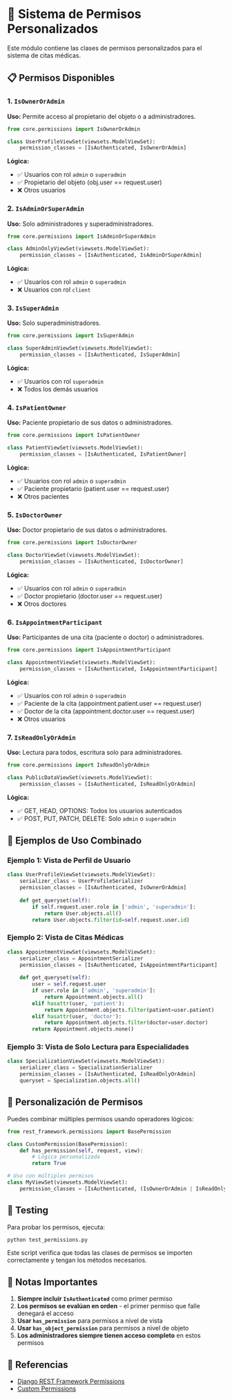 # 🔐 Sistema de Permisos Personalizados

Este módulo contiene las clases de permisos personalizados para el sistema de citas médicas.

## 📋 Permisos Disponibles

### 1. `IsOwnerOrAdmin`
**Uso:** Permite acceso al propietario del objeto o a administradores.

```python
from core.permissions import IsOwnerOrAdmin

class UserProfileViewSet(viewsets.ModelViewSet):
    permission_classes = [IsAuthenticated, IsOwnerOrAdmin]
```

**Lógica:**
- ✅ Usuarios con rol `admin` o `superadmin`
- ✅ Propietario del objeto (obj.user == request.user)
- ❌ Otros usuarios

### 2. `IsAdminOrSuperAdmin`
**Uso:** Solo administradores y superadministradores.

```python
from core.permissions import IsAdminOrSuperAdmin

class AdminOnlyViewSet(viewsets.ModelViewSet):
    permission_classes = [IsAuthenticated, IsAdminOrSuperAdmin]
```

**Lógica:**
- ✅ Usuarios con rol `admin` o `superadmin`
- ❌ Usuarios con rol `client`

### 3. `IsSuperAdmin`
**Uso:** Solo superadministradores.

```python
from core.permissions import IsSuperAdmin

class SuperAdminViewSet(viewsets.ModelViewSet):
    permission_classes = [IsAuthenticated, IsSuperAdmin]
```

**Lógica:**
- ✅ Usuarios con rol `superadmin`
- ❌ Todos los demás usuarios

### 4. `IsPatientOwner`
**Uso:** Paciente propietario de sus datos o administradores.

```python
from core.permissions import IsPatientOwner

class PatientViewSet(viewsets.ModelViewSet):
    permission_classes = [IsAuthenticated, IsPatientOwner]
```

**Lógica:**
- ✅ Usuarios con rol `admin` o `superadmin`
- ✅ Paciente propietario (patient.user == request.user)
- ❌ Otros pacientes

### 5. `IsDoctorOwner`
**Uso:** Doctor propietario de sus datos o administradores.

```python
from core.permissions import IsDoctorOwner

class DoctorViewSet(viewsets.ModelViewSet):
    permission_classes = [IsAuthenticated, IsDoctorOwner]
```

**Lógica:**
- ✅ Usuarios con rol `admin` o `superadmin`
- ✅ Doctor propietario (doctor.user == request.user)
- ❌ Otros doctores

### 6. `IsAppointmentParticipant`
**Uso:** Participantes de una cita (paciente o doctor) o administradores.

```python
from core.permissions import IsAppointmentParticipant

class AppointmentViewSet(viewsets.ModelViewSet):
    permission_classes = [IsAuthenticated, IsAppointmentParticipant]
```

**Lógica:**
- ✅ Usuarios con rol `admin` o `superadmin`
- ✅ Paciente de la cita (appointment.patient.user == request.user)
- ✅ Doctor de la cita (appointment.doctor.user == request.user)
- ❌ Otros usuarios

### 7. `IsReadOnlyOrAdmin`
**Uso:** Lectura para todos, escritura solo para administradores.

```python
from core.permissions import IsReadOnlyOrAdmin

class PublicDataViewSet(viewsets.ModelViewSet):
    permission_classes = [IsAuthenticated, IsReadOnlyOrAdmin]
```

**Lógica:**
- ✅ GET, HEAD, OPTIONS: Todos los usuarios autenticados
- ✅ POST, PUT, PATCH, DELETE: Solo `admin` o `superadmin`

## 🎯 Ejemplos de Uso Combinado

### Ejemplo 1: Vista de Perfil de Usuario
```python
class UserProfileViewSet(viewsets.ModelViewSet):
    serializer_class = UserProfileSerializer
    permission_classes = [IsAuthenticated, IsOwnerOrAdmin]
    
    def get_queryset(self):
        if self.request.user.role in ['admin', 'superadmin']:
            return User.objects.all()
        return User.objects.filter(id=self.request.user.id)
```

### Ejemplo 2: Vista de Citas Médicas
```python
class AppointmentViewSet(viewsets.ModelViewSet):
    serializer_class = AppointmentSerializer
    permission_classes = [IsAuthenticated, IsAppointmentParticipant]
    
    def get_queryset(self):
        user = self.request.user
        if user.role in ['admin', 'superadmin']:
            return Appointment.objects.all()
        elif hasattr(user, 'patient'):
            return Appointment.objects.filter(patient=user.patient)
        elif hasattr(user, 'doctor'):
            return Appointment.objects.filter(doctor=user.doctor)
        return Appointment.objects.none()
```

### Ejemplo 3: Vista de Solo Lectura para Especialidades
```python
class SpecializationViewSet(viewsets.ModelViewSet):
    serializer_class = SpecializationSerializer
    permission_classes = [IsAuthenticated, IsReadOnlyOrAdmin]
    queryset = Specialization.objects.all()
```

## 🔧 Personalización de Permisos

Puedes combinar múltiples permisos usando operadores lógicos:

```python
from rest_framework.permissions import BasePermission

class CustomPermission(BasePermission):
    def has_permission(self, request, view):
        # Lógica personalizada
        return True

# Uso con múltiples permisos
class MyViewSet(viewsets.ModelViewSet):
    permission_classes = [IsAuthenticated, (IsOwnerOrAdmin | IsReadOnlyOrAdmin)]
```

## 🧪 Testing

Para probar los permisos, ejecuta:

```bash
python test_permissions.py
```

Este script verifica que todas las clases de permisos se importen correctamente y tengan los métodos necesarios.

## 📝 Notas Importantes

1. **Siempre incluir `IsAuthenticated`** como primer permiso
2. **Los permisos se evalúan en orden** - el primer permiso que falle denegará el acceso
3. **Usar `has_permission`** para permisos a nivel de vista
4. **Usar `has_object_permission`** para permisos a nivel de objeto
5. **Los administradores siempre tienen acceso completo** en estos permisos

## 🔗 Referencias

- [Django REST Framework Permissions](https://www.django-rest-framework.org/api-guide/permissions/)
- [Custom Permissions](https://www.django-rest-framework.org/api-guide/permissions/#custom-permissions)